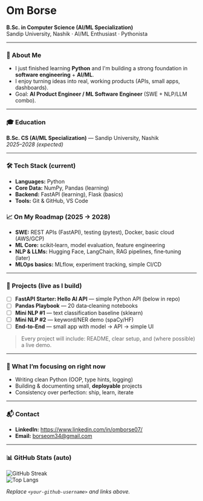 # Om Borse

**B.Sc. in Computer Science (AI/ML Specialization)**  
Sandip University, Nashik · AI/ML Enthusiast · Pythonista

---

### 👋 About Me
- I just finished learning **Python** and I'm building a strong foundation in **software engineering** + **AI/ML**.
- I enjoy turning ideas into real, working products (APIs, small apps, dashboards).
- Goal: **AI Product Engineer / ML Software Engineer** (SWE + NLP/LLM combo).

---

### 🎓 Education
**B.Sc. CS (AI/ML Specialization)** — Sandip University, Nashik  
*2025–2028 (expected)*

---

### 🛠 Tech Stack (current)
- **Languages:** Python
- **Core Data:** NumPy, Pandas (learning)
- **Backend:** FastAPI (learning), Flask (basics)
- **Tools:** Git & GitHub, VS Code

### 📈 On My Roadmap (2025 → 2028)
- **SWE:** REST APIs (FastAPI), testing (pytest), Docker, basic cloud (AWS/GCP)
- **ML Core:** scikit‑learn, model evaluation, feature engineering
- **NLP & LLMs:** Hugging Face, LangChain, RAG pipelines, fine‑tuning (later)
- **MLOps basics:** MLflow, experiment tracking, simple CI/CD

---

### 🚀 Projects (live as I build)
- [ ] **FastAPI Starter: Hello AI API** — simple Python API (below in repo)  
- [ ] **Pandas Playbook** — 20 data‑cleaning notebooks
- [ ] **Mini NLP #1** — text classification baseline (sklearn)
- [ ] **Mini NLP #2** — keyword/NER demo (spaCy/HF)
- [ ] **End‑to‑End** — small app with model → API → simple UI

> Every project will include: README, clear setup, and (where possible) a live demo.

---

### 🧭 What I’m focusing on right now
- Writing clean Python (OOP, type hints, logging)
- Building & documenting small, **deployable** projects
- Consistency over perfection: ship, learn, iterate

---

### 📬 Contact
- **LinkedIn:** https://www.linkedin.com/in/omborse07/
- **Email:** borseom34@gmail.com

---

### 📊 GitHub Stats (auto)
![GitHub Streak](https://streak-stats.demolab.com?user=<your-github-username>&theme=default)  
![Top Langs](https://github-readme-stats.vercel.app/api/top-langs/?username=<your-github-username>&layout=compact)

*Replace `<your-github-username>` and links above.*
